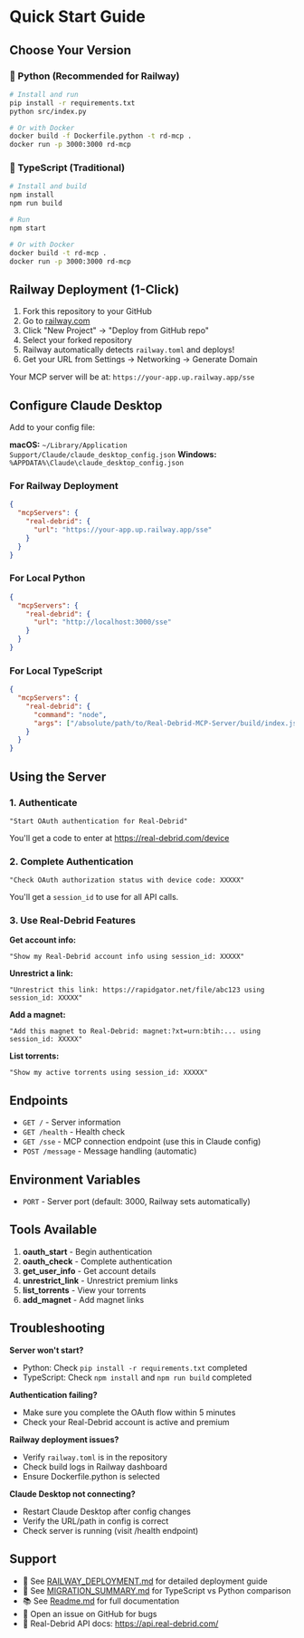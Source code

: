 # Quick Start Guide

## Choose Your Version

### 🐍 Python (Recommended for Railway)
```bash
# Install and run
pip install -r requirements.txt
python src/index.py

# Or with Docker
docker build -f Dockerfile.python -t rd-mcp .
docker run -p 3000:3000 rd-mcp
```

### 📘 TypeScript (Traditional)
```bash
# Install and build
npm install
npm run build

# Run
npm start

# Or with Docker
docker build -t rd-mcp .
docker run -p 3000:3000 rd-mcp
```

## Railway Deployment (1-Click)

1. Fork this repository to your GitHub
2. Go to [railway.com](https://railway.com)
3. Click "New Project" → "Deploy from GitHub repo"
4. Select your forked repository
5. Railway automatically detects `railway.toml` and deploys!
6. Get your URL from Settings → Networking → Generate Domain

Your MCP server will be at: `https://your-app.up.railway.app/sse`

## Configure Claude Desktop

Add to your config file:

**macOS:** `~/Library/Application Support/Claude/claude_desktop_config.json`
**Windows:** `%APPDATA%\Claude\claude_desktop_config.json`

### For Railway Deployment
```json
{
  "mcpServers": {
    "real-debrid": {
      "url": "https://your-app.up.railway.app/sse"
    }
  }
}
```

### For Local Python
```json
{
  "mcpServers": {
    "real-debrid": {
      "url": "http://localhost:3000/sse"
    }
  }
}
```

### For Local TypeScript
```json
{
  "mcpServers": {
    "real-debrid": {
      "command": "node",
      "args": ["/absolute/path/to/Real-Debrid-MCP-Server/build/index.js"]
    }
  }
}
```

## Using the Server

### 1. Authenticate
```
"Start OAuth authentication for Real-Debrid"
```

You'll get a code to enter at https://real-debrid.com/device

### 2. Complete Authentication
```
"Check OAuth authorization status with device code: XXXXX"
```

You'll get a `session_id` to use for all API calls.

### 3. Use Real-Debrid Features

**Get account info:**
```
"Show my Real-Debrid account info using session_id: XXXXX"
```

**Unrestrict a link:**
```
"Unrestrict this link: https://rapidgator.net/file/abc123 using session_id: XXXXX"
```

**Add a magnet:**
```
"Add this magnet to Real-Debrid: magnet:?xt=urn:btih:... using session_id: XXXXX"
```

**List torrents:**
```
"Show my active torrents using session_id: XXXXX"
```

## Endpoints

- `GET /` - Server information
- `GET /health` - Health check
- `GET /sse` - MCP connection endpoint (use this in Claude config)
- `POST /message` - Message handling (automatic)

## Environment Variables

- `PORT` - Server port (default: 3000, Railway sets automatically)

## Tools Available

1. **oauth_start** - Begin authentication
2. **oauth_check** - Complete authentication
3. **get_user_info** - Get account details
4. **unrestrict_link** - Unrestrict premium links
5. **list_torrents** - View your torrents
6. **add_magnet** - Add magnet links

## Troubleshooting

**Server won't start?**
- Python: Check `pip install -r requirements.txt` completed
- TypeScript: Check `npm install` and `npm run build` completed

**Authentication failing?**
- Make sure you complete the OAuth flow within 5 minutes
- Check your Real-Debrid account is active and premium

**Railway deployment issues?**
- Verify `railway.toml` is in the repository
- Check build logs in Railway dashboard
- Ensure Dockerfile.python is selected

**Claude Desktop not connecting?**
- Restart Claude Desktop after config changes
- Verify the URL/path in config is correct
- Check server is running (visit /health endpoint)

## Support

- 📖 See [RAILWAY_DEPLOYMENT.md](RAILWAY_DEPLOYMENT.md) for detailed deployment guide
- 🔄 See [MIGRATION_SUMMARY.md](MIGRATION_SUMMARY.md) for TypeScript vs Python comparison
- 📚 See [Readme.md](Readme.md) for full documentation
- 🐛 Open an issue on GitHub for bugs
- 📝 Real-Debrid API docs: https://api.real-debrid.com/

